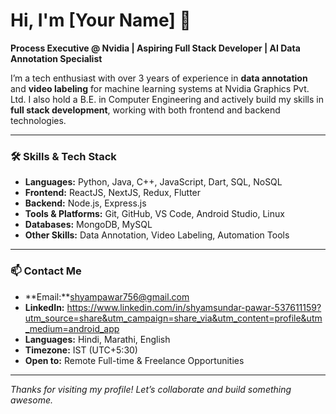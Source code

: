 # Hi, I'm [Your Name] 👋

**Process Executive @ Nvidia | Aspiring Full Stack Developer | AI Data Annotation Specialist**

I’m a tech enthusiast with over 3 years of experience in **data annotation** and **video labeling** for machine learning systems at Nvidia Graphics Pvt. Ltd. I also hold a B.E. in Computer Engineering and actively build my skills in **full stack development**, working with both frontend and backend technologies.

---

### 🛠️ Skills & Tech Stack

- **Languages:** Python, Java, C++, JavaScript, Dart, SQL, NoSQL  
- **Frontend:** ReactJS, NextJS, Redux, Flutter  
- **Backend:** Node.js, Express.js  
- **Tools & Platforms:** Git, GitHub, VS Code, Android Studio, Linux  
- **Databases:** MongoDB, MySQL  
- **Other Skills:** Data Annotation, Video Labeling, Automation Tools  

---

### 📫 Contact Me

- **Email:**shyampawar756@gmail.com  
- **LinkedIn:** https://www.linkedin.com/in/shyamsundar-pawar-537611159?utm_source=share&utm_campaign=share_via&utm_content=profile&utm_medium=android_app
- **Languages:** Hindi, Marathi, English  
- **Timezone:** IST (UTC+5:30)  
- **Open to:** Remote Full-time & Freelance Opportunities

---

*Thanks for visiting my profile! Let’s collaborate and build something awesome.*
